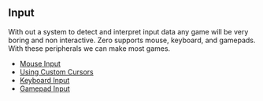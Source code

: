 


## Input




With out a system to detect and interpret input data any game will be very boring and non interactive. Zero supports mouse, keyboard, and gamepads. With these peripherals we can make most games.
- [Mouse Input](https://github.com/ZilchEngine/ZilchDocs/blob/master/zilch_editor_documentation/zeromanual/gameplay/input/mouseinput.markdown)
- [Using Custom Cursors](https://github.com/ZilchEngine/ZilchDocs/blob/master/zilch_editor_documentation/zeromanual/gameplay/input/customcursor.markdown)
- [Keyboard Input](https://github.com/ZilchEngine/ZilchDocs/blob/master/zilch_editor_documentation/zeromanual/gameplay/input/keyboardinput.markdown)
- [Gamepad Input](https://github.com/ZilchEngine/ZilchDocs/blob/master/zilch_editor_documentation/zeromanual/gameplay/input/gamepadinput.markdown)
 

 